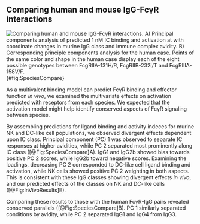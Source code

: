 ## Comparing human and mouse IgG-FcγR interactions

![**Comparing human and mouse IgG-FcγR interactions.** A) Principal components analysis of predicted 1 nM IC binding and activation at with coordinate changes in murine IgG class and immune complex avidity. B) Corresponding principle components analysis for the human case. Points of the same color and shape in the human case display each of the eight possible genotypes between FcgRIIA-131H/R, FcgRIIB-232I/T and FcgRIIIA-158V/F.](./Figures/Figure5.svg){#fig:SpeciesCompare}

As a multivalent binding model can predict FcγR binding and effector function *in vivo*, we examined the multivariate effects on activation predicted with receptors from each species. We expected that the activation model might help identify conserved aspects of FcγR signaling between species.

By assembling predictions for ligand binding and activity indeces for murine NK and DC-like cell populations, we observed divergent effects dependent upon IC class. Principal component (PC) 1 was observed to separate IC responses at higher avidities, while PC 2 separated most prominently along IC class ([@Fig:SpeciesCompare]A). IgG1 and IgG2b showed bias towards positive PC 2 scores, while IgG2b toward negative scores. Examining the loadings, decreasing PC 2 corresponded to DC-like cell ligand binding and activation, while NK cells showed positive PC 2 weighting in both aspects. This is consistent with these IgG classes showing divergent effects *in vivo*, and our predicted effects of the classes on NK and DC-like cells ([@Fig:InVivoResults]E).

Comparing these results to those with the human FcγR-IgG pairs revealed conserved parallels ([@Fig:SpeciesCompare]B). PC 1 similarly separated conditions by avidity, while PC 2 separated IgG1 and IgG4 from IgG3.



